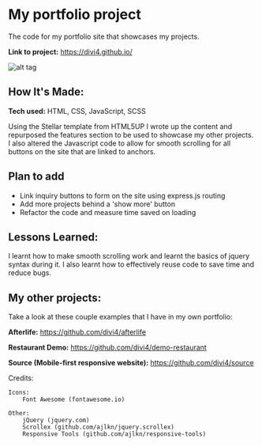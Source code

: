 # My portfolio project
The code for my portfolio site that showcases my projects.

**Link to project:** https://divi4.github.io/

![alt tag](https://i.ibb.co/0cgrRwz/Screenshot-2021-05-24-Freelancer-for-Hire-Hire-Freelance-Web-Developer-David-Martin.png)

## How It's Made:

**Tech used:** HTML, CSS, JavaScript, SCSS

Using the Stellar template from HTML5UP I wrote up the content and repurposed the features section to be used to showcase my other projects.
I also altered the Javascript code to allow for smooth scrolling for all buttons on the site that are linked to anchors.

## Plan to add

* Link inquiry buttons to form on the site using express.js routing
* Add more projects behind a 'show more' button
* Refactor the code and measure time saved on loading

## Lessons Learned:

I learnt how to make smooth scrolling work and learnt the basics of jquery syntax during it. I also learnt how to effectively reuse code to save time and reduce bugs.

## My other projects:
Take a look at these couple examples that I have in my own portfolio:

**Afterlife:** https://github.com/divi4/afterlife

**Restaurant Demo:** https://github.com/divi4/demo-restaurant

**Source (Mobile-first responsive website):** https://github.com/divi4/source


Credits:

	Icons:
		Font Awesome (fontawesome.io)

	Other:
		jQuery (jquery.com)
		Scrollex (github.com/ajlkn/jquery.scrollex)
		Responsive Tools (github.com/ajlkn/responsive-tools)
